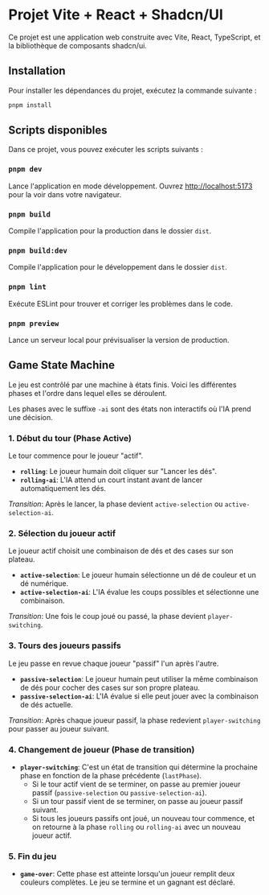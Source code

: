 # Projet Vite + React + Shadcn/UI

Ce projet est une application web construite avec Vite, React, TypeScript, et la bibliothèque de composants shadcn/ui.

## Installation

Pour installer les dépendances du projet, exécutez la commande suivante :

```bash
pnpm install
```

## Scripts disponibles

Dans ce projet, vous pouvez exécuter les scripts suivants :

### `pnpm dev`

Lance l'application en mode développement.
Ouvrez [http://localhost:5173](http://localhost:5173) pour la voir dans votre navigateur.

### `pnpm build`

Compile l'application pour la production dans le dossier `dist`.

### `pnpm build:dev`

Compile l'application pour le développement dans le dossier `dist`.

### `pnpm lint`

Exécute ESLint pour trouver et corriger les problèmes dans le code.

### `pnpm preview`

Lance un serveur local pour prévisualiser la version de production.

## Game State Machine

Le jeu est contrôlé par une machine à états finis. Voici les différentes phases et l'ordre dans lequel elles se déroulent.

Les phases avec le suffixe `-ai` sont des états non interactifs où l'IA prend une décision.

### 1. Début du tour (Phase Active)

Le tour commence pour le joueur "actif".

- **`rolling`**: Le joueur humain doit cliquer sur "Lancer les dés".
- **`rolling-ai`**: L'IA attend un court instant avant de lancer automatiquement les dés.

*Transition*: Après le lancer, la phase devient `active-selection` ou `active-selection-ai`.

### 2. Sélection du joueur actif

Le joueur actif choisit une combinaison de dés et des cases sur son plateau.

- **`active-selection`**: Le joueur humain sélectionne un dé de couleur et un dé numérique.
- **`active-selection-ai`**: L'IA évalue les coups possibles et sélectionne une combinaison.

*Transition*: Une fois le coup joué ou passé, la phase devient `player-switching`.

### 3. Tours des joueurs passifs

Le jeu passe en revue chaque joueur "passif" l'un après l'autre.

- **`passive-selection`**: Le joueur humain peut utiliser la même combinaison de dés pour cocher des cases sur son propre plateau.
- **`passive-selection-ai`**: L'IA évalue si elle peut jouer avec la combinaison de dés actuelle.

*Transition*: Après chaque joueur passif, la phase redevient `player-switching` pour passer au joueur suivant.

### 4. Changement de joueur (Phase de transition)

- **`player-switching`**: C'est un état de transition qui détermine la prochaine phase en fonction de la phase précédente (`lastPhase`).
  - Si le tour actif vient de se terminer, on passe au premier joueur passif (`passive-selection` ou `passive-selection-ai`).
  - Si un tour passif vient de se terminer, on passe au joueur passif suivant.
  - Si tous les joueurs passifs ont joué, un nouveau tour commence, et on retourne à la phase `rolling` ou `rolling-ai` avec un nouveau joueur actif.

### 5. Fin du jeu

- **`game-over`**: Cette phase est atteinte lorsqu'un joueur remplit deux couleurs complètes. Le jeu se termine et un gagnant est déclaré.
